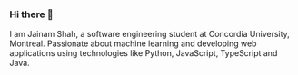 ### Hi there 👋
I am Jainam Shah, a software engineering student at Concordia University, Montreal.
Passionate about machine learning and developing web applications using technologies like Python, JavaScript, TypeScript and Java.

<!--
**jainammshah12/jainammshah12** is a ✨ _special_ ✨ repository because its `README.md` (this file) appears on your GitHub profile.

Here are some ideas to get you started:

- 🔭 I’m currently working on ...
- 🌱 I’m currently learning ...
- 👯 I’m looking to collaborate on ...
- 🤔 I’m looking for help with ...
- 💬 Ask me about ...
- 📫 How to reach me: ...
- 😄 Pronouns: ...
- ⚡ Fun fact: ...
-->
